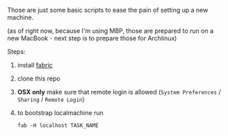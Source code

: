 Those are just some basic scripts to ease the pain of setting up a new machine.

(as of right now, because I'm using MBP, those are prepared to run on a new MacBook - next step is to prepare those for Archlinux)

Steps:

1. install [fabric](http://fabfile.org)

1. clone this repo

1. **OSX only** make sure that remote login is allowed (``System Preferences`` / ``Sharing`` / ``Remote Login``)

1. to bootstrap localmachine run

    ```
    fab -H localhost TASK_NAME
    ```


